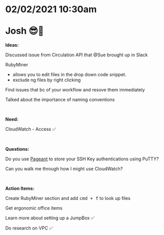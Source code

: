 # **02/02/2021 10:30am <br> <br> Josh 😎🎩**

**Ideas:**

Discussed issue from Circulation API that @Sue brought up in Slack

RubyMiner 
  * allows you to edit files in the drop down code snippet.
  * exclude ng files by right clicking

Find issues that bc of your workflow and resove them immediately

Talked about the importance of naming conventions

&nbsp;

**Need:**

CloudWatch - Access ✅

&nbsp;

**Questions:**

Do you use [Pageant](https://www.digitalocean.com/community/tutorials/how-to-use-pageant-to-streamline-ssh-key-authentication-with-putty#:~:text=Pageant%20is%20a%20PuTTY%20authentication,to%20log%20into%20a%20server) to store your SSH Key authentications using PuTTY?

Can you walk me through how I might use CloudWatch?

&nbsp;

**Action Items:**

Create RubyMiner section and add <kbd>cmd + f</kbd> to look up files 

Get ergonomic office items 

Learn more about setting up a JumpBox ✅

Do research on VPC ✅
